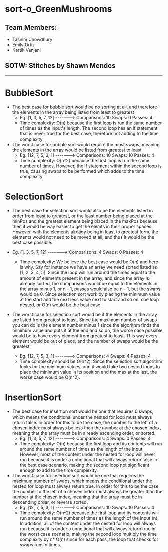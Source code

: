 # sort-o_GreenMushrooms 

## Team Members:
- Tasnim Chowdhury
- Emily Ortiz
- Kartik Vanjani

## SOTW: Stitches by Shawn Mendes

__________________________

# BubbleSort
- The best case for bubble sort would be no sorting at all, and therefore the elements in the array being listed from least to greatest
  - Eg. [1, 3, 5, 7, 12] -------> Comparisons: 10     Swaps: 0     Passes: 4
  - Time complexity: O(n) because the first loop is run the same number of times as the input's length. The second loop has an if statement that is never true for the best case, therefore not adding to the time complexity
- The worst case for bubble sort would require the most swaps, meaning the elements in the array would be listed from greatest to least
  - Eg. [12, 7, 5, 3, 1] -------> Comparisons: 10     Swaps: 10     Passes: 4
  - Time complexity: O(n^2) because the first loop is run the same number of times. However, the if statement within the second loop is true, causing swaps to be performed which adds to the time complexity

# SelectionSort
- The best case for selection sort would also be the elements listed in order from least to greatest, or the least number being placed at the minPos and the greatest element being placed in the maxPos because then it would be way easier to get the elemts in their proper spaces. However, with the elements already being in least to greatest form, the elements would not need to be moved at all, and thus it would be the best case possible. 
- Eg. [1, 3, 5, 7, 12] -------> Comparisons: 4     Swaps: 0     Passes: 4
  - Time complexity: We believe the best case would be O(n) and here is why. Say for instance we have an array we need sorted listed as [1, 2, 3, 4, 5]. Since the loop will run around the times equal to the amount of elements present in the array, and since the array is already sorted, the comparisons would be equal to the elements in the array minus 1, or n - 1, passes would also be n - 1, but the swaps would be 0. Since selection sort work by placing the minimum value at the start and the next less value next to start and so on, one loop nested, or O(n) would be the best case. 

- The worst case for selection sort would be if the elements in the array are listed from greatest to least. Since the maximum number of swaps you can do is the element number minus 1 since the algorithm finds the minimum value and puts it at the end and so on, the worse case possible would be to have every element from greatest to least. This way every element would be out of place, and the number of swaps would be the greatest. 
  - Eg. [12, 7, 5, 3, 1] -------> Comparisons: 4    Swaps: 4     Passes: 4
  - Time complexity should be O(n^2). Since the selection sort algorithm looks for the minimum values, and it would take two nested loops to place the minimum value in its position and the max at the last, the worse case would be O(n^2).
# InsertionSort
- The best case for insertion sort would be one that requires 0 swaps, which means the conditional under the nested for loop must always return false. In order for this to be the case, the number to the left of a chosen index must always be less than the number at the chosen index, meaning that the array must be in already ascending order, or sorted. 
  - Eg. [1, 3, 5, 7, 12] -------> Comparisons: 4     Swaps: 0     Passes: 4
  - Time complexity: O(n) because the first loop and its contents will run around the same number of times as the length of the input. However, most of the content under the nested for loop will never run because it is under a conditional that will always return false in the best case scenario, making the second loop not significant enough to add to the time complexity.
- The worst case for insertion sort would be one that requires the maximum number of swaps, which means the conditional under the nested for loop must always return true. In order for this to be the case, the number to the left of a chosen index must always be greater than the number at the chosen index, meaning that the array must be in descending order, or reverse sorted. 
  - Eg. [12, 7, 5, 3, 1] -------> Comparisons: 10     Swaps: 10     Passes: 4
  - Time complexity: O(n^2) because the first loop and its contents will run around the same number of times as the length of the input (n). In addition, all of the content under the nested for loop will always run because it is under a conditional that will always return true in the worst case scenario, making the second loop multiply the time complexity by n* O(n) since for each pass, the loop that checks for swaps runs n times. 
